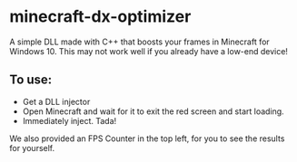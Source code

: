 # minecraft-dx-optimizer
A simple DLL made with C++ that boosts your frames in Minecraft for Windows 10. This may not work well if you already have a low-end device!

## To use:
- Get a DLL injector
- Open Minecraft and wait for it to exit the red screen and start loading.
- Immediately inject. Tada!

We also provided an FPS Counter in the top left, for you to see the results for yourself.
